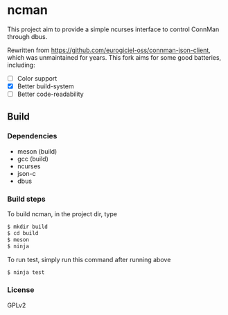 # ncman

This project aim to provide a simple ncurses interface to control ConnMan through
dbus.

Rewritten from https://github.com/eurogiciel-oss/connman-json-client, which was unmaintained for years. This fork aims for some good batteries, including:
- [ ] Color support
- [x] Better build-system
- [ ] Better code-readability

## Build
### Dependencies
* meson (build)
* gcc (build)
* ncurses
* json-c
* dbus

### Build steps

To build ncman, in the project dir, type
```sh
$ mkdir build
$ cd build
$ meson
$ ninja
```

To run test, simply run this command after running above
```sh
$ ninja test
```

### License
GPLv2
